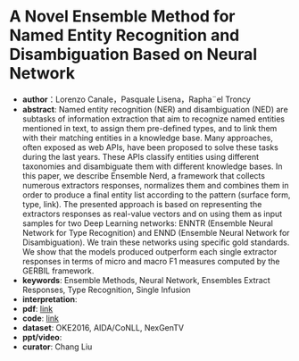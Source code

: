 # A Novel Ensemble Method for Named Entity Recognition and Disambiguation Based on Neural Network
* **author**：Lorenzo Canale，Pasquale Lisena，Rapha¨el Troncy
* **abstract**: Named entity recognition (NER) and disambiguation (NED) are subtasks of information extraction that aim to recognize named entities mentioned in text, to assign them pre-defined types, and to link them with their matching entities in a knowledge base. Many approaches, often exposed as web APIs, have been proposed to solve these tasks during the last years. These APIs classify entities using different taxonomies and disambiguate them with different knowledge bases. In this paper, we describe Ensemble Nerd, a framework that collects numerous extractors responses, normalizes them and combines them in order to produce a final entity list according to the pattern (surface form, type, link). The presented approach is based on representing the extractors responses as real-value vectors and on using them as input samples for two Deep Learning networks: ENNTR (Ensemble Neural Network for Type Recognition) and ENND (Ensemble Neural Network for Disambiguation). We train these networks using specific gold standards. We show that the models produced outperform each single extractor responses in terms of micro and macro F1 measures computed by the GERBIL framework.
* **keywords**: Ensemble Methods, Neural Network, Ensembles Extract Responses, Type Recognition, Single Infusion 
* **interpretation**: 
* **pdf**:  [link](http://www.eurecom.fr/en/publication/5564/download/data-publi-5564.pdf)
* **code**: [link](https://github.com/D2KLab/ensemble-nerd)
* **dataset**: OKE2016, AIDA/CoNLL, NexGenTV
* **ppt/video**: 
* **curator**: Chang Liu
